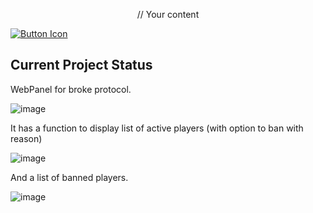 <p align="center">
// Your content

[![Button Icon]][Link]
<!----------------------------------------------------------------------------->
[Link]: # 'Link with example title.'
<!---------------------------------[ Buttons ]--------------------------------->
[Button Icon]: https://img.shields.io/badge/Installation-EF2D5E?style=for-the-badge&logoColor=white&logo=DocuSign
</p>

## Current Project Status


WebPanel for broke protocol.

![image](https://user-images.githubusercontent.com/124439381/216813637-48071a14-1bcc-43f1-bf05-3033367f37e6.png)



It has a function to display list of active players (with option to ban with reason)

![image](https://user-images.githubusercontent.com/124439381/216813388-84832cb7-eb8b-41f1-9cc7-612d57571dee.png)


And a list of banned players.

![image](https://user-images.githubusercontent.com/124439381/216813412-e88494bd-7a43-4e59-a248-93709e3215df.png)


